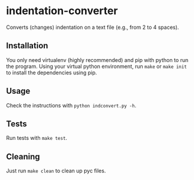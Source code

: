 # indentation-converter
Converts (changes) indentation on a text file (e.g., from 2 to 4 spaces).

## Installation
You only need virtualenv (highly recommended) and pip with python to run the program. Using your virtual python environment, run `make` or `make init` to install the dependencies using pip.

## Usage
Check the instructions with `python indconvert.py -h`.

## Tests
Run tests with `make test`.

## Cleaning
Just run `make clean` to clean up pyc files.
